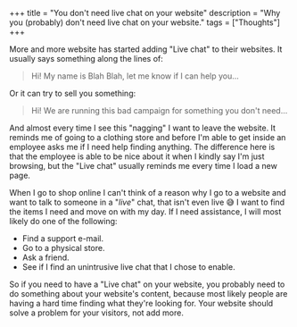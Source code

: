+++
title = "You don't need live chat on your website"
description = "Why you (probably) don't need live chat on your website."
tags = ["Thoughts"]
+++

More and more website has started adding "Live chat" to their websites. It
usually says something along the lines of:

> Hi! My name is Blah Blah, let me know if I can help you...

Or it can try to sell you something:

> Hi! We are running this bad campaign for something you don't need...

And almost every time I see this "nagging" I want to leave the website. It
reminds me of going to a clothing store and before I'm able to get inside an
employee asks me if I need help finding anything. The difference here is that
the employee is able to be nice about it when I kindly say I'm just browsing,
but the "Live chat" usually reminds me every time I load a new page.

When I go to shop online I can't think of a reason why I go to a website and
want to talk to someone in a "_live_" chat, that isn't even live 😅 I want to
find the items I need and move on with my day. If I need assistance, I will most
likely do one of the following:

- Find a support e-mail.
- Go to a physical store.
- Ask a friend.
- See if I find an unintrusive live chat that I chose to enable.

So if you need to have a "Live chat" on your website, you probably need to do
something about your website's content, because most likely people are having a
hard time finding what they're looking for. Your website should solve a problem
for your visitors, not add more.
